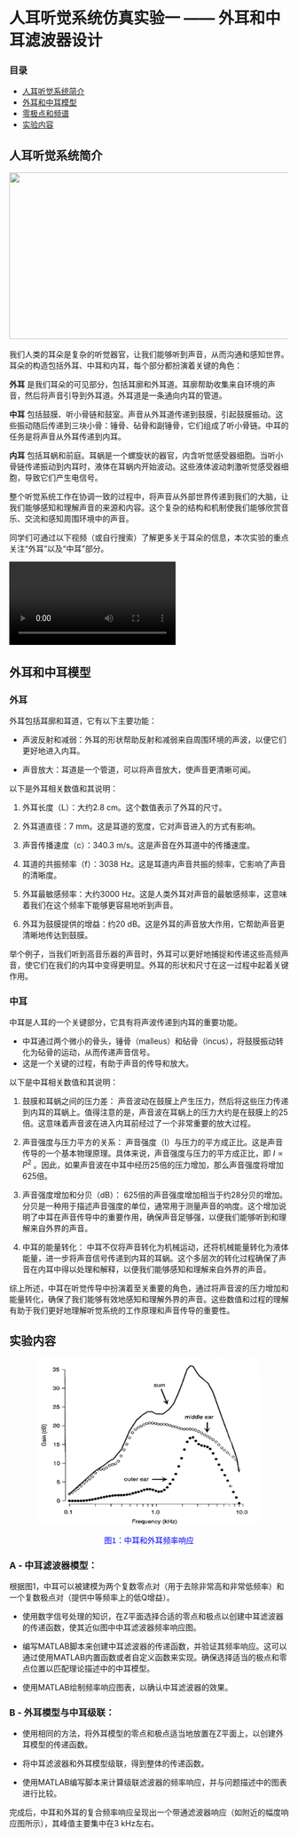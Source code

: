 <h1><align='center'>人耳听觉系统仿真实验一 —— 外耳和中耳滤波器设计</align></h1>

<h3>目录</h3>

- [人耳听觉系统简介](#人耳听觉系统简介)  
- [外耳和中耳模型](#外耳和中耳模型)  
- [零极点和频谱](#零极点和频谱)
- [实验内容](#实验内容)


## 人耳听觉系统简介

<div align="center">
  <img src="https://hearinghealthmatters.org/wp-content/uploads/2017/03/featurd-2023-07-08T140848.184.jpg" width="600" height="300">
</div>

我们人类的耳朵是复杂的听觉器官，让我们能够听到声音，从而沟通和感知世界。耳朵的构造包括外耳、中耳和内耳，每个部分都扮演着关键的角色：

**外耳** 是我们耳朵的可见部分，包括耳廓和外耳道。耳廓帮助收集来自环境的声音，然后将声音引导到外耳道。外耳道是一条通向内耳的管道。

**中耳** 包括鼓膜、听小骨链和鼓室。声音从外耳道传递到鼓膜，引起鼓膜振动。这些振动随后传递到三块小骨：锤骨、砧骨和副锤骨，它们组成了听小骨链。中耳的任务是将声音从外耳传递到内耳。

**内耳** 包括耳蜗和前庭。耳蜗是一个螺旋状的器官，内含听觉感受器细胞。当听小骨链传递振动到内耳时，液体在耳蜗内开始波动。这些液体波动刺激听觉感受器细胞，导致它们产生电信号。

整个听觉系统工作在协调一致的过程中，将声音从外部世界传递到我们的大脑，让我们能够感知和理解声音的来源和内容。这个复杂的结构和机制使我们能够欣赏音乐、交流和感知周围环境中的声音。

同学们可通过以下视频（或自行搜索）了解更多关于耳朵的信息，本次实验的重点关注“外耳”以及“中耳”部分。

![视频资料：人耳系统3d动画](https://github.com/joyfuljune/DSP_Auditory_System_Simulation/blob/main/Human%20ear%20-%20structure%20working%20Sound%20Physics%20Khan%20Academy%20(1).mp4)

## 外耳和中耳模型
### 外耳
外耳包括耳廓和耳道，它有以下主要功能：

- 声波反射和减弱：外耳的形状帮助反射和减弱来自周围环境的声波，以便它们更好地进入内耳。

- 声音放大：耳道是一个管道，可以将声音放大，使声音更清晰可闻。

以下是外耳相关数值和其说明：

1. 外耳长度（L）：大约2.8 cm。这个数值表示了外耳的尺寸。

2. 外耳道直径：7 mm。这是耳道的宽度，它对声音进入的方式有影响。

3. 声音传播速度（c）：340.3 m/s。这是声音在外耳道中的传播速度。

4. 耳道的共振频率（f）：3038 Hz。这是耳道内声音共振的频率，它影响了声音的清晰度。

5. 外耳最敏感频率：大约3000 Hz。这是人类外耳对声音的最敏感频率，这意味着我们在这个频率下能够更容易地听到声音。

6. 外耳为鼓膜提供的增益：约20 dB。这是外耳的声音放大作用，它帮助声音更清晰地传达到鼓膜。

举个例子，当我们听到高音乐器的声音时，外耳可以更好地捕捉和传递这些高频声音，使它们在我们的内耳中变得更明显。外耳的形状和尺寸在这一过程中起着关键作用。

### 中耳
中耳是人耳的一个关键部分，它具有将声波传递到内耳的重要功能。

- 中耳通过两个微小的骨头，锤骨（malleus）和砧骨（incus），将鼓膜振动转化为砧骨的运动，从而传递声音信号。
- 这是一个关键的过程，有助于声音的传导和放大。

以下是中耳相关数值和其说明：

1. 鼓膜和耳蜗之间的压力差： 声音波动在鼓膜上产生压力，然后将这些压力传递到内耳的耳蜗上。值得注意的是，声音波在耳蜗上的压力大约是在鼓膜上的25倍。这意味着声音波在进入内耳前经过了一个非常重要的放大过程。

2. 声音强度与压力平方的关系： 声音强度（I）与压力的平方成正比。这是声音传导的一个基本物理原理。具体来说，声音强度与压力的平方成正比，即 $I ∝ P^2$ 。因此，如果声音波在中耳中经历25倍的压力增加，那么声音强度将增加625倍。

3. 声音强度增加和分贝（dB）： 625倍的声音强度增加相当于约28分贝的增加。分贝是一种用于描述声音强度的单位，通常用于测量声音的响度。这个增加说明了中耳在声音传导中的重要作用，确保声音足够强，以便我们能够听到和理解来自外界的声音。

4. 中耳的能量转化： 中耳不仅将声音转化为机械运动，还将机械能量转化为液体能量，进一步将声音信号传递到内耳的耳蜗。这个多层次的转化过程确保了声音在内耳中得以处理和解释，以便我们能够感知和理解来自外界的声音。

综上所述，中耳在听觉传导中扮演着至关重要的角色，通过将声音波的压力增加和能量转化，确保了我们能够有效地感知和理解外界的声音。这些数值和过程的理解有助于我们更好地理解听觉系统的工作原理和声音传导的重要性。

## 实验内容
<p align="center">
  <img src="https://github.com/joyfuljune/DSP_Auditory_System_Simulation/blob/main/%E5%9B%BE%E7%89%871.png" width="400" height="300" alt="图1：中耳和外耳频率响应">
</p>
<p align="center">  
  <font color="blue" face="Arial, Helvetica, sans-serif">图1：中耳和外耳频率响应</font>
</p>





### A - 中耳滤波器模型：

根据图1，中耳可以被建模为两个复数零点对（用于去除非常高和非常低频率）和一个复数极点对（提供中等频率上的低Q增益）。

- 使用数字信号处理的知识，在Z平面选择合适的零点和极点以创建中耳滤波器的传递函数，使其近似图中中耳滤波器频率响应图。

- 编写MATLAB脚本来创建中耳滤波器的传递函数，并验证其频率响应。这可以通过使用MATLAB内置函数或者自定义函数来实现。确保选择适当的极点和零点位置以匹配理论描述中的中耳模型。

- 使用MATLAB绘制频率响应图表，以确认中耳滤波器的效果。

### B - 外耳模型与中耳级联：

- 使用相同的方法，将外耳模型的零点和极点适当地放置在Z平面上，以创建外耳模型的传递函数。

- 将中耳滤波器和外耳模型级联，得到整体的传递函数。

- 使用MATLAB编写脚本来计算级联滤波器的频率响应，并与问题描述中的图表进行比较。

完成后，中耳和外耳的复合频率响应呈现出一个带通滤波器响应（如附近的幅度响应图所示），其峰值主要集中在3 kHz左右。
